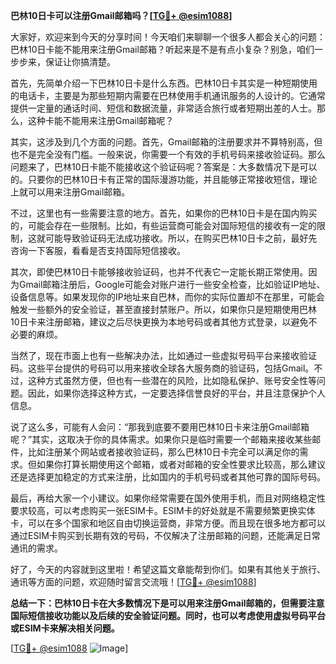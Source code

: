 **巴林10日卡可以注册Gmail邮箱吗？[[TG💪+ @esim1088](https://t.me/s/esim1088)]**

大家好，欢迎来到今天的分享时间！今天咱们来聊聊一个很多人都会关心的问题：巴林10日卡能不能用来注册Gmail邮箱？听起来是不是有点小复杂？别急，咱们一步步来，保证让你搞清楚。

首先，先简单介绍一下巴林10日卡是什么东西。巴林10日卡其实是一种短期使用的电话卡，主要是为那些短期内需要在巴林使用手机通讯服务的人设计的。它通常提供一定量的通话时间、短信和数据流量，非常适合旅行或者短期出差的人士。那么，这种卡能不能用来注册Gmail邮箱呢？

其实，这涉及到几个方面的问题。首先，Gmail邮箱的注册要求并不算特别高，但也不是完全没有门槛。一般来说，你需要一个有效的手机号码来接收验证码。那么问题来了，巴林10日卡能不能接收这个验证码呢？答案是：大多数情况下是可以的。只要你的巴林10日卡有正常的国际漫游功能，并且能够正常接收短信，理论上就可以用来注册Gmail邮箱。

不过，这里也有一些需要注意的地方。首先，如果你的巴林10日卡是在国内购买的，可能会存在一些限制。比如，有些运营商可能会对国际短信的接收有一定的限制，这就可能导致验证码无法成功接收。所以，在购买巴林10日卡之前，最好先咨询一下客服，看看是否支持国际短信接收。

其次，即使巴林10日卡能够接收验证码，也并不代表它一定能长期正常使用。因为Gmail邮箱注册后，Google可能会对账户进行一些安全检查，比如验证IP地址、设备信息等。如果发现你的IP地址来自巴林，而你的实际位置却不在那里，可能会触发一些额外的安全验证，甚至直接封禁账户。所以，如果你只是短期使用巴林10日卡来注册邮箱，建议之后尽快更换为本地号码或者其他方式登录，以避免不必要的麻烦。

当然了，现在市面上也有一些解决办法，比如通过一些虚拟号码平台来接收验证码。这些平台提供的号码可以用来接收全球各大服务商的验证码，包括Gmail。不过，这种方式虽然方便，但也有一些潜在的风险，比如隐私保护、账号安全性等问题。因此，如果你选择这种方式，一定要选择信誉良好的平台，并且注意保护个人信息。

说了这么多，可能有人会问：“那我到底要不要用巴林10日卡来注册Gmail邮箱呢？”其实，这取决于你的具体需求。如果你只是临时需要一个邮箱来接收某些邮件，比如注册某个网站或者接收验证码，那么巴林10日卡完全可以满足你的需求。但如果你打算长期使用这个邮箱，或者对邮箱的安全性要求比较高，那么建议还是选择更加稳定的方式来注册，比如国内的手机号码或者其他可靠的国际号码。

最后，再给大家一个小建议。如果你经常需要在国外使用手机，而且对网络稳定性要求较高，可以考虑购买一张ESIM卡。ESIM卡的好处就是不需要频繁更换实体卡，可以在多个国家和地区自由切换运营商，非常方便。而且现在很多地方都可以通过ESIM卡购买到长期有效的号码，不仅解决了注册邮箱的问题，还能满足日常通讯的需求。

好了，今天的内容就到这里啦！希望这篇文章能帮到你们。如果有其他关于旅行、通讯等方面的问题，欢迎随时留言交流哦！[[TG💪+ @esim1088](https://t.me/s/esim1088)]

**总结一下：巴林10日卡在大多数情况下是可以用来注册Gmail邮箱的，但需要注意国际短信接收功能以及后续的安全验证问题。同时，也可以考虑使用虚拟号码平台或ESIM卡来解决相关问题。**

[[TG💪+ @esim1088](https://t.me/s/esim1088) ![Image](https://i.postimg.cc/4NQfJmqS/Snipaste-2025-05-13-00-14-12.png)]